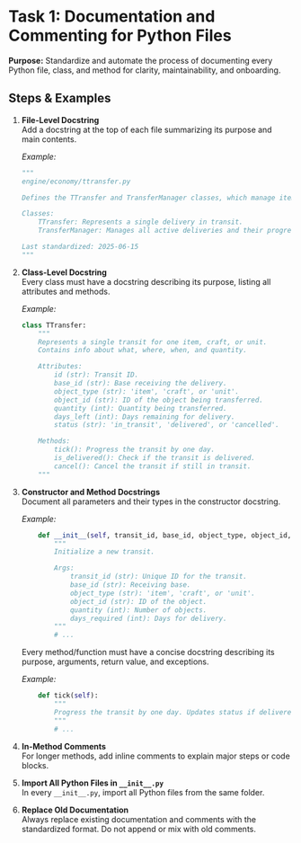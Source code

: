 # Task 1: Documentation and Commenting for Python Files

**Purpose:**
Standardize and automate the process of documenting every Python file, class, and method for clarity, maintainability, and onboarding.

## Steps & Examples

1. **File-Level Docstring**  
   Add a docstring at the top of each file summarizing its purpose and main contents.
   
   *Example:*
   ```python
   """
   engine/economy/ttransfer.py

   Defines the TTransfer and TransferManager classes, which manage item, craft, and unit transits between bases, including delivery, status, and daily updates.

   Classes:
       TTransfer: Represents a single delivery in transit.
       TransferManager: Manages all active deliveries and their progress.

   Last standardized: 2025-06-15
   """
   ```

2. **Class-Level Docstring**  
   Every class must have a docstring describing its purpose, listing all attributes and methods.
   
   *Example:*
   ```python
   class TTransfer:
       """
       Represents a single transit for one item, craft, or unit.
       Contains info about what, where, when, and quantity.

       Attributes:
           id (str): Transit ID.
           base_id (str): Base receiving the delivery.
           object_type (str): 'item', 'craft', or 'unit'.
           object_id (str): ID of the object being transferred.
           quantity (int): Quantity being transferred.
           days_left (int): Days remaining for delivery.
           status (str): 'in_transit', 'delivered', or 'cancelled'.

       Methods:
           tick(): Progress the transit by one day.
           is_delivered(): Check if the transit is delivered.
           cancel(): Cancel the transit if still in transit.
       """
   ```

3. **Constructor and Method Docstrings**  
   Document all parameters and their types in the constructor docstring.
   
   *Example:*
   ```python
       def __init__(self, transit_id, base_id, object_type, object_id, quantity, days_required):
           """
           Initialize a new transit.

           Args:
               transit_id (str): Unique ID for the transit.
               base_id (str): Receiving base.
               object_type (str): 'item', 'craft', or 'unit'.
               object_id (str): ID of the object.
               quantity (int): Number of objects.
               days_required (int): Days for delivery.
           """
           # ...
   ```

   Every method/function must have a concise docstring describing its purpose, arguments, return value, and exceptions.
   
   *Example:*
   ```python
       def tick(self):
           """
           Progress the transit by one day. Updates status if delivered.
           """
           # ...
   ```

4. **In-Method Comments**  
   For longer methods, add inline comments to explain major steps or code blocks.

5. **Import All Python Files in `__init__.py`**  
   In every `__init__.py`, import all Python files from the same folder.

6. **Replace Old Documentation**  
   Always replace existing documentation and comments with the standardized format. Do not append or mix with old comments.
